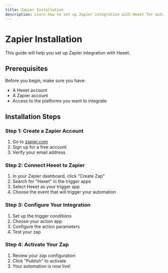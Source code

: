 ```yaml
---
title: Zapier Installation
description: Learn how to set up Zapier integration with Heeet for automated workflows and data synchronization.
---
```


# Zapier Installation

This guide will help you set up Zapier integration with Heeet.

## Prerequisites

Before you begin, make sure you have:
- A Heeet account
- A Zapier account
- Access to the platforms you want to integrate

## Installation Steps

### Step 1: Create a Zapier Account

1. Go to [zapier.com](https://zapier.com/developer/public-invite/224725/0d76a1ae5c7ca3923cb551932b267cc6/)
2. Sign up for a free account
3. Verify your email address

### Step 2: Connect Heeet to Zapier

1. In your Zapier dashboard, click "Create Zap"
2. Search for "Heeet" in the trigger apps
3. Select Heeet as your trigger app
4. Choose the event that will trigger your automation

### Step 3: Configure Your Integration

1. Set up the trigger conditions
2. Choose your action app
3. Configure the action parameters
4. Test your zap

### Step 4: Activate Your Zap

1. Review your zap configuration
2. Click "Publish" to activate
3. Your automation is now live!
